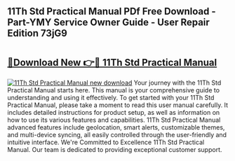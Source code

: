## 11Th Std Practical Manual PDf Free Download - Part-YMY Service Owner Guide - User Repair Edition 73jG9

# <h2><a href="http://bc55748.oget.top/?id=11Th+Std+Practical+Manual">🔗Download New 👉🔴 11Th Std Practical Manual</a></h2>

[![11Th Std Practical Manual new download](https://i.imgur.com/5g1atiW.png)](http://bc55748.oget.top/?id=11Th+Std+Practical+Manual)
Your journey with the 11Th Std Practical Manual starts here. This manual is your comprehensive guide to understanding and using it effectively. To get started with your 11Th Std Practical Manual, please take a moment to read this user manual carefully. It includes detailed instructions for product setup, as well as information on how to use its various features and capabilities. 11Th Std Practical Manual advanced features include geolocation, smart alerts, customizable themes, and multi-device syncing, all easily controlled through the user-friendly and intuitive interface. We're Committed to Excellence 11Th Std Practical Manual. Our team is dedicated to providing exceptional customer support.
